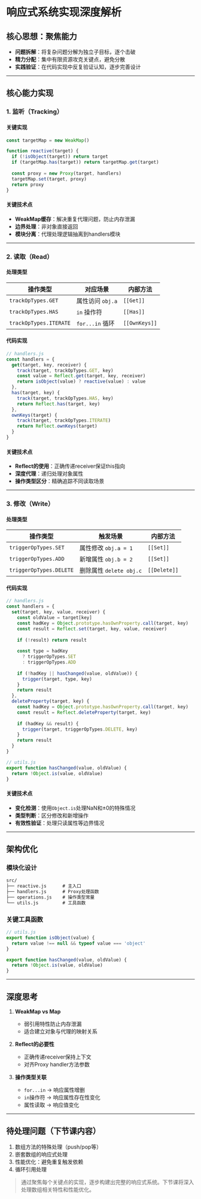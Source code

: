 # 响应式系统实现深度解析

## 核心思想：聚焦能力
- **问题拆解**：将复杂问题分解为独立子目标，逐个击破
- **精力分配**：集中有限资源攻克关键点，避免分散
- **实践验证**：在代码实现中反复验证认知，逐步完善设计

---

## 核心能力实现

### 1. 监听（Tracking）
#### 关键实现
```javascript
const targetMap = new WeakMap()

function reactive(target) {
  if (!isObject(target)) return target
  if (targetMap.has(target)) return targetMap.get(target)
  
  const proxy = new Proxy(target, handlers)
  targetMap.set(target, proxy)
  return proxy
}
```
#### 关键技术点
- **WeakMap缓存**：解决重复代理问题，防止内存泄漏
- **边界处理**：非对象直接返回
- **模块分离**：代理处理逻辑抽离到handlers模块

---

### 2. 读取（Read）
#### 处理类型
| 操作类型          | 对应场景             | 内部方法       |
|-------------------|----------------------|----------------|
| `trackOpTypes.GET` | 属性访问 `obj.a`     | `[[Get]]`      |
| `trackOpTypes.HAS` | `in` 操作符          | `[[Has]]`      |
| `trackOpTypes.ITERATE` | `for...in` 循环 | `[[OwnKeys]]` |

#### 代码实现
```javascript
// handlers.js
const handlers = {
  get(target, key, receiver) {
    track(target, trackOpTypes.GET, key)
    const value = Reflect.get(target, key, receiver)
    return isObject(value) ? reactive(value) : value
  },
  has(target, key) {
    track(target, trackOpTypes.HAS, key)
    return Reflect.has(target, key)
  },
  ownKeys(target) {
    track(target, trackOpTypes.ITERATE)
    return Reflect.ownKeys(target)
  }
}
```

#### 关键技术点
- **Reflect的使用**：正确传递receiver保证this指向
- **深度代理**：递归处理对象属性
- **操作类型区分**：精确追踪不同读取场景

---

### 3. 修改（Write）
#### 处理类型
| 操作类型            | 触发场景              | 内部方法          |
|---------------------|-----------------------|-------------------|
| `triggerOpTypes.SET` | 属性修改 `obj.a = 1`  | `[[Set]]`         |
| `triggerOpTypes.ADD` | 新增属性 `obj.b = 2`  | `[[Set]]`         |
| `triggerOpTypes.DELETE` | 删除属性 `delete obj.c` | `[[Delete]]` |

#### 代码实现
```javascript
// handlers.js
const handlers = {
  set(target, key, value, receiver) {
    const oldValue = target[key]
    const hadKey = Object.prototype.hasOwnProperty.call(target, key)
    const result = Reflect.set(target, key, value, receiver)
    
    if (!result) return result
    
    const type = hadKey 
      ? triggerOpTypes.SET 
      : triggerOpTypes.ADD
    
    if (!hadKey || hasChanged(value, oldValue)) {
      trigger(target, type, key)
    }
    return result
  },
  deleteProperty(target, key) {
    const hadKey = Object.prototype.hasOwnProperty.call(target, key)
    const result = Reflect.deleteProperty(target, key)
    
    if (hadKey && result) {
      trigger(target, triggerOpTypes.DELETE, key)
    }
    return result
  }
}

// utils.js
export function hasChanged(value, oldValue) {
  return !Object.is(value, oldValue)
}
```

#### 关键技术点
- **变化检测**：使用`Object.is`处理NaN和±0的特殊情况
- **类型判断**：区分修改和新增操作
- **有效性验证**：处理只读属性等边界情况

---

## 架构优化
### 模块化设计
```markdown
src/
├── reactive.js      # 主入口
├── handlers.js      # Proxy处理函数
├── operations.js    # 操作类型常量
└── utils.js         # 工具函数
```

### 关键工具函数
```javascript
// utils.js
export function isObject(value) {
  return value !== null && typeof value === 'object'
}

export function hasChanged(value, oldValue) {
  return !Object.is(value, oldValue)
}
```

---

## 深度思考
1. **WeakMap vs Map**  
   - 弱引用特性防止内存泄漏
   - 适合建立对象与代理的映射关系

2. **Reflect的必要性**  
   - 正确传递receiver保持上下文
   - 对齐Proxy handler方法参数

3. **操作类型关联**  
   - `for...in` → 响应属性增删
   - `in`操作符 → 响应属性存在性变化
   - 属性读取 → 响应值变化

---

## 待处理问题（下节课内容）
1. 数组方法的特殊处理（push/pop等）
2. 嵌套数组的响应式处理
3. 性能优化：避免重复触发依赖
4. 循环引用处理

> 通过聚焦每个关键点的实现，逐步构建出完整的响应式系统。下节课将深入处理数组相关特性和性能优化。